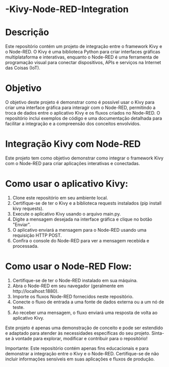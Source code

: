# -Kivy-Node-RED-Integration

# Descrição
Este repositório contém um projeto de integração entre o framework Kivy e o Node-RED. O Kivy é uma biblioteca Python para criar interfaces gráficas multiplataforma e interativas, enquanto o Node-RED é uma ferramenta de programação visual para conectar dispositivos, APIs e serviços na Internet das Coisas (IoT).

# Objetivo
O objetivo deste projeto é demonstrar como é possível usar o Kivy para criar uma interface gráfica para interagir com o Node-RED, permitindo a troca de dados entre o aplicativo Kivy e os fluxos criados no Node-RED. O repositório inclui exemplos de código e uma documentação detalhada para facilitar a integração e a compreensão dos conceitos envolvidos.

# Integração Kivy com Node-RED
Este projeto tem como objetivo demonstrar como integrar o framework Kivy com o Node-RED para criar aplicações interativas e conectadas.

# Como usar o aplicativo Kivy:
1. Clone este repositório em seu ambiente local.
2. Certifique-se de ter o Kivy e a biblioteca requests instalados (pip install kivy requests).
3. Execute o aplicativo Kivy usando o arquivo main.py.
4. Digite a mensagem desejada na interface gráfica e clique no botão "Enviar".
5. O aplicativo enviará a mensagem para o Node-RED usando uma requisição HTTP POST.
6. Confira o console do Node-RED para ver a mensagem recebida e processada.

# Como usar o Node-RED Flow:
1. Certifique-se de ter o Node-RED instalado em sua máquina.
2. Abra o Node-RED em seu navegador (geralmente em http://localhost:1880).
3. Importe os fluxos Node-RED fornecidos neste repositório.
4. Conecte o fluxo de entrada a uma fonte de dados externa ou a um nó de teste.
5. Ao receber uma mensagem, o fluxo enviará uma resposta de volta ao aplicativo Kivy.

Este projeto é apenas uma demonstração de conceito e pode ser estendido e adaptado para atender às necessidades específicas do seu projeto. Sinta-se à vontade para explorar, modificar e contribuir para o repositório!

Importante: Este repositório contém apenas fins educacionais e para demonstrar a integração entre o Kivy e o Node-RED. Certifique-se de não incluir informações sensíveis em suas aplicações e fluxos de produção.
